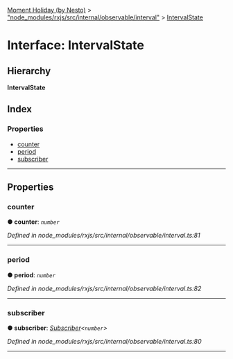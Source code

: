 [Moment Holiday (by Nesto)](../README.md) > ["node_modules/rxjs/src/internal/observable/interval"](../modules/_node_modules_rxjs_src_internal_observable_interval_.md) > [IntervalState](../interfaces/_node_modules_rxjs_src_internal_observable_interval_.intervalstate.md)

# Interface: IntervalState

## Hierarchy

**IntervalState**

## Index

### Properties

* [counter](_node_modules_rxjs_src_internal_observable_interval_.intervalstate.md#counter)
* [period](_node_modules_rxjs_src_internal_observable_interval_.intervalstate.md#period)
* [subscriber](_node_modules_rxjs_src_internal_observable_interval_.intervalstate.md#subscriber)

---

## Properties

<a id="counter"></a>

###  counter

**● counter**: *`number`*

*Defined in node_modules/rxjs/src/internal/observable/interval.ts:81*

___
<a id="period"></a>

###  period

**● period**: *`number`*

*Defined in node_modules/rxjs/src/internal/observable/interval.ts:82*

___
<a id="subscriber"></a>

###  subscriber

**● subscriber**: *[Subscriber](../classes/_node_modules_rxjs_src_internal_subscriber_.subscriber.md)<`number`>*

*Defined in node_modules/rxjs/src/internal/observable/interval.ts:80*

___

